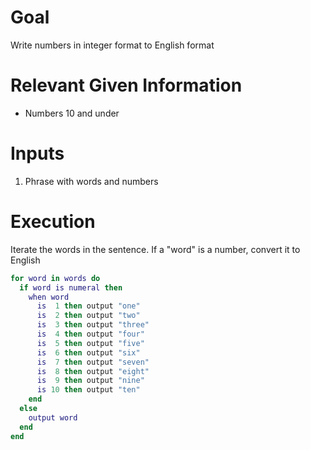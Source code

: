 # Goal
Write numbers in integer format to English format

# Relevant Given Information
- Numbers 10 and under

# Inputs
1. Phrase with words and numbers

# Execution
Iterate the words in the sentence. If a "word" is a number, convert it to English

```lua
for word in words do
  if word is numeral then
    when word
      is  1 then output "one"
      is  2 then output "two"
      is  3 then output "three"
      is  4 then output "four"
      is  5 then output "five"
      is  6 then output "six"
      is  7 then output "seven"
      is  8 then output "eight"
      is  9 then output "nine"
      is 10 then output "ten"
    end
  else
    output word
  end
end
```
